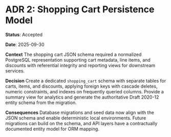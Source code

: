 # ADR 2: Shopping Cart Persistence Model

**Status**: Accepted

**Date**: 2025-09-30

**Context**
The shopping cart JSON schema required a normalized PostgreSQL representation supporting cart metadata, line items, and discounts with referential integrity and reporting views for downstream services.

**Decision**
Create a dedicated `shopping_cart` schema with separate tables for carts, items, and discounts, applying foreign keys with cascade deletes, numeric constraints, and indexes on frequently queried columns. Provide a summary view for analytics and generate the authoritative Draft 2020-12 entity schema from the migration.

**Consequences**
Database migrations and seed data now align with the JSON schema and enable deterministic local environments. Future migrations can build on the schema, and API layers have a contractually documented entity model for ORM mapping.
